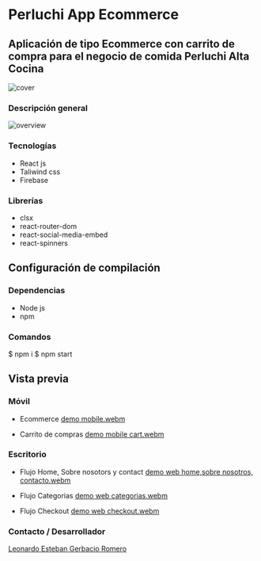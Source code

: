 # Perluchi App Ecommerce

## Aplicación de tipo Ecommerce con carrito de compra para el negocio de comida Perluchi Alta Cocina

![cover](https://user-images.githubusercontent.com/57498210/224568863-3549c6c4-9928-4519-9218-6e12653b5761.png)

### Descripción general
![overview](https://user-images.githubusercontent.com/57498210/224569137-11c37d91-40b6-4ffa-a039-be00628ab4c2.png)

### Tecnologías
- React js
- Taliwind css
- Firebase

### Librerías
- clsx
- react-router-dom
- react-social-media-embed
- react-spinners

## Configuración de compilación

### Dependencias
- Node js
- npm

### Comandos
$ npm i
$ npm start

## Vista previa

### Móvil
- Ecommerce
[demo mobile.webm](https://user-images.githubusercontent.com/57498210/224568906-1699d6ac-c7b0-4b32-be93-bdfdcaba52a4.webm)

- Carrito de compras 
[demo mobile cart.webm](https://user-images.githubusercontent.com/57498210/224568965-15a6a0a9-bf72-463e-91bf-40928d2c6325.webm)

### Escritorio
- Flujo Home, Sobre nosotors y contact
[demo web home,sobre nosotros, contacto.webm](https://user-images.githubusercontent.com/57498210/224569049-0fd6afeb-6367-4d53-9481-a26d4ca8c87c.webm)

- Flujo Categorias
[demo web categorias.webm](https://user-images.githubusercontent.com/57498210/224569043-e2e85675-29d3-4ac8-8abb-80a59e99d517.webm)

- Flujo Checkout
[demo web checkout.webm](https://user-images.githubusercontent.com/57498210/224569047-ef127fb4-2c64-49a7-a58e-9deeb65a3525.webm)


### Contacto / Desarrollador
[Leonardo Esteban Gerbacio Romero](https://leogromero-website.netlify.app/)
